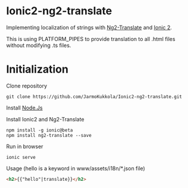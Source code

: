 # Ionic2-ng2-translate

Implementing localization of strings with [Ng2-Translate](https://github.com/ocombe/ng2-translate) and [Ionic 2](http://ionicframework.com/docs/v2/).</p> This is using PLATFORM_PIPES to provide translation to all .html files without modifying .ts files.

# Initialization

Clone repository

```Batchfile
git clone https://github.com/JarmoKukkola/Ionic2-ng2-translate.git
```

Install [Node.Js](https://nodejs.org/en/)

Install Ionic2 and Ng2-Translate

```Batchfile
npm install -g ionic@beta
npm install ng2-translate --save
```

Run in browser

```Batchfile
ionic serve
```

Usage (hello is a keyword in www/assets/i18n/*.json file)

```Html
<h2>{{"hello"|translate}}</h2> 
```
